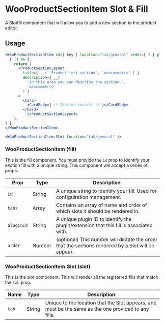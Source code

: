 # WooProductSectionItem Slot & Fill

A Slotfill component that will allow you to add a new section to the product editor.

## Usage

```jsx
<WooProductSectionItem id={ key } location="tab/general" order={ 2 } pluginId="test-plugin" >
  { () => {
    return (
      <ProductSectionLayout
        title={ __( 'Product test section', 'woocommerce' ) }
        description={ __(
          'In this area you can describe the section.',
          'woocommerce'
        ) }
      >
        <Card>
          <CardBody>{ /* Section content */ }</CardBody>
        </Card>
		  </ProductSectionLayout>
    );
} }
</WooProductSectionItem>

<WooProductSectionItem.Slot location="tab/general" />
```

### WooProductSectionItem (fill)

This is the fill component. You must provide the `id` prop to identify your section fill with a unique string. This component will accept a series of props:

| Prop       | Type   | Description                                                                                        |
| ---------- | ------ | -------------------------------------------------------------------------------------------------- |
| `id`       | String | A unique string to identify your fill. Used for configuiration management.                         |
| `tabs`     | Array  | Contains an array of name and order of which slots it should be rendered in.                       |
| `pluginId` | String | A unique plugin ID to identify the plugin/extension that this fill is associated with.             |
| `order`    | Number | (optional) This number will dictate the order that the sections rendered by a Slot will be appear. |

### WooProductSectionItem.Slot (slot)

This is the slot component. This will render all the registered fills that match the `tab` prop.

| Name  | Type   | Description                                                                                          |
| ----- | ------ | ---------------------------------------------------------------------------------------------------- |
| `tab` | String | Unique to the location that the Slot appears, and must be the same as the one provided to any fills. |
